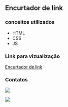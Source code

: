 ## Encurtador de link

### conceitos utilizados
<ul>
    <li>HTML</li>
    <li>CSS</li>
    <li>JS</li>
</ul>

### Link para vizualização

<a href="https://short-url-generator.netlify.app/" target="_blank">Encurtador de link</a>

### Contatos

<div>
<a href="https://www.instagram.com/otavio.code/" target="_blank"><img src="https://img.shields.io/badge/-Instagram-%23E4405F?style=for-the-badge&logo=instagram&logoColor=white" target="_blank"></a>

<a href="https://www.linkedin.com/in/otávio-barra-72879621b/" target="_blank"><img src="https://img.shields.io/badge/-LinkedIn-%230077B5?style=for-the-badge&logo=linkedin&logoColor=white" target="_blank"></a>

</div>
